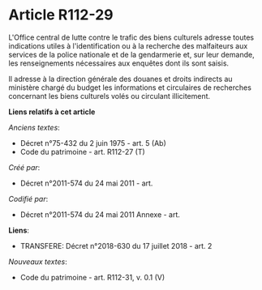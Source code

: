 # Article R112-29

L'Office central de lutte contre le trafic des biens culturels adresse toutes indications utiles à l'identification ou à la
recherche des malfaiteurs aux services de la police nationale et de la gendarmerie et, sur leur demande, les renseignements
nécessaires aux enquêtes dont ils sont saisis.

Il adresse à la direction générale des douanes et droits indirects au ministère chargé du budget les informations et
circulaires de recherches concernant les biens culturels volés ou circulant illicitement.

**Liens relatifs à cet article**

_Anciens textes_:

  - Décret n°75-432 du 2 juin 1975 - art. 5 (Ab)
  - Code du patrimoine - art. R112-27 (T)

_Créé par_:

  - Décret n°2011-574 du 24 mai 2011  - art.

_Codifié par_:

  - Décret n°2011-574 du 24 mai 2011 Annexe - art.

**Liens**:

  - TRANSFERE: Décret n°2018-630 du 17 juillet 2018 - art. 2

_Nouveaux textes_:

  - Code du patrimoine - art. R112-31, v. 0.1 (V)
